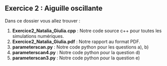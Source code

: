## Exercice 2 : Aiguille oscillante 

Dans ce dossier vous allez trouver : 

1. **Exercice2_Natalia_Giulia.cpp** : Notre code source c++ pour toutes les simulations numériques.
2. **Exercice2_Natalia_Giulia.pdf** : Notre rapport au format PDF.
3. **parameterscan.py** : Notre code python pour les questions a), b)
4. **parameterscan4.py** : Notre code python pour la question d) 
5. **parameterscan3.py** : Notre code python pour la question e)
 
